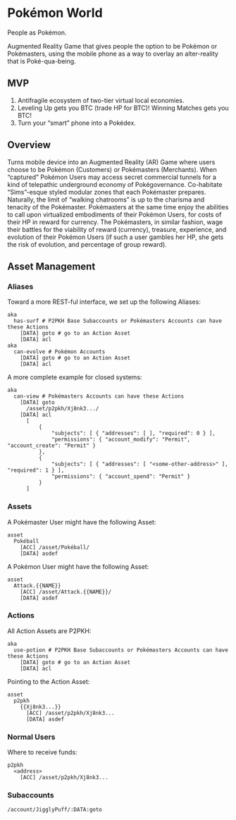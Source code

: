 # Pokémon World

People as Pokémon.

Augmented Reality Game that gives people the option to be Pokémon or 
Pokémasters, using the mobile phone as a way to overlay an alter-reality that 
is Poké-qua-being.

## MVP

1. Antifragile ecosystem of two-tier virtual local economies.
2. Leveling Up gets you BTC (trade HP for BTC)! Winning Matches gets you BTC!
3. Turn your “smart” phone into a Pokédex.

## Overview

Turns mobile device into an Augmented Reality (AR) Game where users choose to 
be Pokémon (Customers) or Pokémasters (Merchants). When “captured” Pokémon 
Users may access secret commercial tunnels for a kind of telepathic 
underground economy of Pokégovernance. Co-habitate “Sims”-esque 
styled modular zones that each Pokémaster prepares. Naturally, the 
limit of “walking chatrooms” is up to the charisma and tenacity of 
the Pokémaster. Pokémasters at the same time enjoy the abilities 
to call upon virtualized embodiments of their Pokémon Users, for costs of 
their HP in reward for currency. The Pokémasters, in similar fashion, 
wage their battles for the viability of reward (currency), treasure, 
experience, and evolution of their Pokémon Users (if such a user gambles 
her HP, she gets the risk of evolution, and percentage of group reward).

## Asset Management

### Aliases

Toward a more REST-ful interface, we set up the following Aliases:

```
aka
  has-surf # P2PKH Base Subaccounts or Pokémasters Accounts can have these Actions
    [DATA] goto # go to an Action Asset
    [DATA] acl
aka
  can-evolve # Pokémon Accounts
    [DATA] goto # go to an Action Asset
    [DATA] acl
```

A more complete example for closed systems:

```
aka
  can-view # Pokémasters Accounts can have these Actions
    [DATA] goto
      /asset/p2pkh/Xj8nk3.../
    [DATA] acl
      [
          {
              "subjects": [ { "addresses": [ ], "required": 0 } ],
              "permissions": { "account_modify": "Permit", "account_create": "Permit" }
          },
          {
              "subjects": [ { "addresses": [ "<some-other-address>" ], "required": 1 } ],
              "permissions": { "account_spend": "Permit" }
          }
      ]
```

### Assets

A Pokémaster User might have the following Asset:

```
asset
  Pokéball
    [ACC] /asset/Pokéball/
    [DATA] asdef
```

A Pokémon User might have the following Asset:

```
asset
  Attack.{{NAME}}
    [ACC] /asset/Attack.{{NAME}}/
    [DATA] asdef
```

### Actions

All Action Assets are P2PKH:

```
aka
  use-potion # P2PKH Base Subaccounts or Pokémasters Accounts can have these Actions
    [DATA] goto # go to an Action Asset
    [DATA] acl
```

Pointing to the Action Asset:

```
asset
  p2pkh
    {{Xj8nk3...}}
      [ACC] /asset/p2pkh/Xj8nk3...
      [DATA] asdef
```

### Normal Users

Where to receive funds:

```
p2pkh
  <address>
    [ACC] /asset/p2pkh/Xj8nk3...
```

### Subaccounts

```
/account/JigglyPuff/:DATA:goto
```


